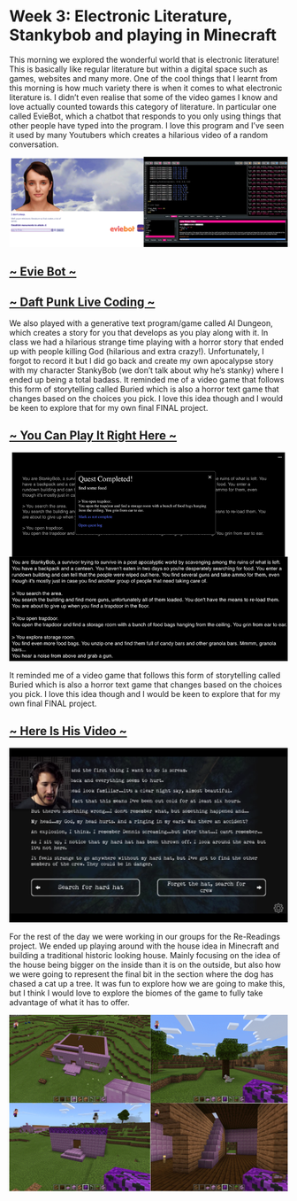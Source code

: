 # Week 3: Electronic Literature, Stankybob and playing in Minecraft

This morning we explored the wonderful world that is electronic literature! This is basically like regular literature but within a digital space such as games, websites and many more. One of the cool things that I learnt from this morning is how much variety there is when it comes to what electronic literature is. I didn’t even realise that some of the video games I know and love actually counted towards this category of literature. In particular one called EvieBot, which a chatbot that responds to you only using things that other people have typed into the program. I love this program and I’ve seen it used by many Youtubers which creates a hilarious video of a random conversation. 

<img src="electroniclit.png">

## [~ Evie Bot ~](https://www.eviebot.com/en/)

## [~ Daft Punk Live Coding ~](https://www.youtube.com/watch?v=cydH_JAgSfg&feature=emb_logo&ab_channel=mxs)

We also played with a generative text program/game called AI Dungeon, which creates a story for you that develops as you play along with it. In class we had a hilarious strange time playing with a horror story that ended up with people killing God (hilarious and extra crazy!). Unfortunately, I forgot to record it but I did go back and create my own apocalypse story with my character StankyBob (we don’t talk about why he’s stanky) where I ended up being a total badass. It reminded me of a video game that follows this form of storytelling called Buried which is also a horror text game that changes based on the choices you pick. I love this idea though and I would be keen to explore that for my own final FINAL project. 

## [~ You Can Play It Right Here ~](https://play.aidungeon.io/main/landing)

<img src="AI-dungeon.png">

It reminded me of a video game that follows this form of storytelling called Buried which is also a horror text game that changes based on the choices you pick. I love this idea though and I would be keen to explore that for my own final FINAL project. 

## [~ Here Is His Video ~](https://www.youtube.com/watch?v=JZYwn4noWho&ab_channel=Markiplier)

<img src="markiplier game.png">

For the rest of the day we were working in our groups for the Re-Readings project. We ended up playing around with the house idea in Minecraft and building a traditional historic looking house. Mainly focusing on the idea of the house being bigger on the inside than it is on the outside, but also how we were going to represent the final bit in the section where the dog has chased a cat up a tree. It was fun to explore how we are going to make this, but I think I would love to explore the biomes of the game to fully take advantage of what it has to offer. 

<img src="minecraft-drafts.png">


